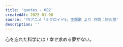 ```yaml
---
title: 'quotes - 002'
createdAt: 2025-01-08
source: 'TVアニメ「ミクロイドS」主題歌 より 作詞：阿久悠'
description: ''
---
```

心を忘れた科学には / 幸せ求める夢がない。
